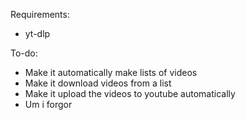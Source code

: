 Requirements:
- yt-dlp

To-do:
- Make it automatically make lists of videos
- Make it download videos from a list
- Make it upload the videos to youtube automatically
- Um i forgor
